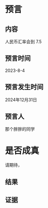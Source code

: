 # 预言
## 内容
人民币汇率会到 7.5
## 预言时间
2023-8-4
## 预言发生时间
2024年12月31日
## 预言人
那个胖胖的同学

# 是否成真
请期待，
## 结果
## 证据
